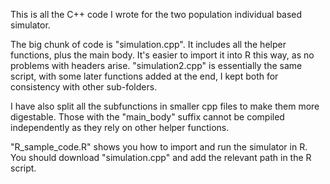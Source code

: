 This is all the C++ code I wrote for the two population individual based simulator.

The big chunk of code is "simulation.cpp". It includes all the helper functions, plus the main body.
It's easier to import it into R this way, as no problems with headers arise.
"simulation2.cpp" is essentially the same script, with some later functions added at the end, I kept both for consistency with other sub-folders.

I have also split all the subfunctions in smaller cpp files to make them more digestable.
Those with the "main_body" suffix cannot be compiled independently as they rely on other helper functions.

"R_sample_code.R" shows you how to import and run the simulator in R.
You should download "simulation.cpp" and add the relevant path in the R script.
